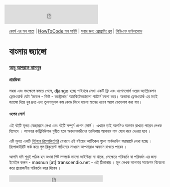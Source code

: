 <iframe src="https://www.facebook.com/plugins/likebox.php?href=https%3A%2F%2Fwww.facebook.com%2Fhowtocode.com.bd&amp;width&amp;height=62&amp;colorscheme=light&amp;show_faces=false&amp;header=false&amp;stream=false&amp;show_border=false&amp;appId=353725671441956" scrolling="no" frameborder="0" style="border:none; overflow:hidden; height:62px; margin-left:-15px;" allowTransparency="true"></iframe>

[কোর্স এর মুল পাতা](http://django.howtocode.com.bd/) | [HowToCode মুল সাইট](http://www.howtocode.com.bd/) | [সবার জন্য প্রোগ্রামিং ব্লগ](http://blog.howtocode.com.bd/) | [পিডিএফ ডাউনলোড](https://www.gitbook.com/download/pdf/book/howtocode-com-bd/-django)    

# বাংলায় জ্যাঙ্গো

### [আবু আশরাফ মাসনুন ](http://masnun.me)

#### প্রারম্ভিকা

সহজ এবং সংক্ষেপে বলতে গেলে, django হচ্ছে পাইথনে লেখা একটি ফ্রি এবং ওপেনসোর্স ওয়েব অ্যাপ্লিকেশন ফ্রেমওয়ার্ক যেটা 'মডেল - ভিউ - কন্ট্রোলার' আরকিটেকচারালা প্যাটার্ন ফলো করে। অন্যান্য ফ্রেমওয়ার্ক এর মতই জ্যাঙ্গো দিয়ে খুব দ্রুত এবং তুলনামূলক কম কোড লিখে ভালো মানের ওয়েব অ্যাপ ডেভেলপ করা যায়।

#### ওপেন সোর্স

এই বইটি মূলত স্বেচ্ছাশ্রমে লেখা এবং বইটি সম্পূর্ন ওপেন সোর্স । এখানে তাই আপনিও অবদান রাখতে পারেন লেখক হিসেবে । আপনার কন্ট্রিবিউশান গৃহীত হলে অবদানকারীদের তালিকায় আপনার নাম যোগ করে দেওয়া হবে ।

এটি মূলত একটি [গিটহাব রিপোজিটোরি](https://github.com/howtocode-com-bd/django.howtocode.com.bd)  যেখানে এই বইয়ের আর্টিকেল গুলো মার্কডাউন ফরম্যাটে লেখা হচ্ছে । রিপোজটরিটি ফর্ক করে পুল রিকুয়েস্ট পাঠানোর মাধ্যমে আপনারাও অবদান রাখতে পারেন ।

আপনি যদি শুধুই পাঠক হন অথবা গিট সম্পর্কে ভালো আইডিয়া না থাকে, সেক্ষেত্রে পরিবর্তন বা পরিবর্ধন এর জন্য ইমেইল করুন - masnun [at] transcendio.net - এই ঠিকানায় । মূল লেখক আপনার সাজেশন বিবেচনা করে প্রয়োজনীয় পরিবর্তন করে দিবেন ।

<iframe src="https://www.facebook.com/plugins/like.php?href=http%3A%2F%2Fdjango.howtocode.com.bd&amp;width&amp;layout=button_count&amp;action=like&amp;show_faces=false&amp;share=true&amp;height=21&amp;appId=353725671441956" scrolling="no" frameborder="0" style="border:none; overflow:hidden; height:21px;" allowTransparency="true"></iframe>
